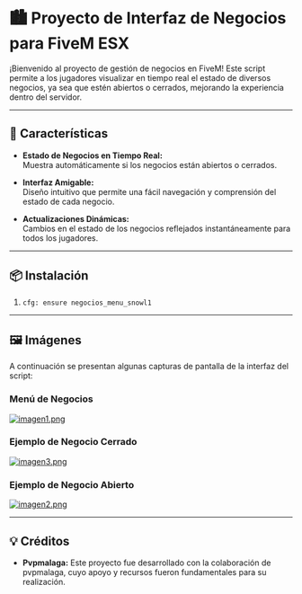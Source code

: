 # 🏙️ Proyecto de Interfaz de Negocios para FiveM ESX

¡Bienvenido al proyecto de gestión de negocios en FiveM! Este script permite a los jugadores visualizar en tiempo real el estado de diversos negocios, ya sea que estén abiertos o cerrados, mejorando la experiencia dentro del servidor.

---

## 🚀 Características

- **Estado de Negocios en Tiempo Real:**  
  Muestra automáticamente si los negocios están abiertos o cerrados.

- **Interfaz Amigable:**  
  Diseño intuitivo que permite una fácil navegación y comprensión del estado de cada negocio.

- **Actualizaciones Dinámicas:**  
  Cambios en el estado de los negocios reflejados instantáneamente para todos los jugadores.
---


## 📦 Instalación

1. 
   ```bash
   cfg: ensure negocios_menu_snowl1

---
## 🖼️ Imágenes

A continuación se presentan algunas capturas de pantalla de la interfaz del script:

### Menú de Negocios

[![imagen1.png](https://i.postimg.cc/Y0xjwzty/imagen1.png)](https://postimg.cc/BPXJTDLx)

### Ejemplo de Negocio Cerrado

[![imagen3.png](https://i.postimg.cc/J0K7F7Qf/imagen3.png)](https://postimg.cc/8fJVJS94)

### Ejemplo de Negocio Abierto

[![imagen2.png](https://i.postimg.cc/VLGLB6vM/imagen2.png)](https://postimg.cc/bsnhqqQN)

---

## 💡 Créditos
  - **Pvpmalaga:**
    Este proyecto fue desarrollado con la colaboración de pvpmalaga, cuyo apoyo y recursos fueron fundamentales para su realización.
